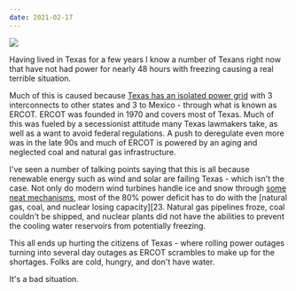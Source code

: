 ```yaml
---
date: 2021-02-17
---
```

![](https://media.giphy.com/media/S5i0xeZEzcescmDFaq/giphy-downsized.gif)

Having lived in Texas for a few years I know a number of Texans right now that
have not had power for nearly 48 hours with freezing causing a real terrible
situation.

Much of this is caused because [Texas has an isolated power grid][1] with 3
interconnects to other states and 3 to Mexico - through what is known as ERCOT. 
ERCOT was founded in 1970 and covers most of Texas.  Much of this was fueled by
a secessionist attitude many Texas lawmakers take, as well as a want to avoid
federal regulations.  A push to deregulate even more was in the late 90s and
much of ERCOT is powered by an aging and neglected coal and natural gas
infrastructure.

I've seen a number of talking points saying that this is all because renewable
energy such as wind and solar are failing Texas - which isn't the case. 
Not only do modern wind turbines handle ice and snow through
[some neat mechanisms][2], most of the 80% power deficit has to do with the
[natural gas, coal, and nuclear losing capacity][23.  Natural gas pipelines froze, coal
couldn't be shipped, and nuclear plants did not have the abilities to
prevent the cooling water reservoirs from potentially freezing.

This all ends up hurting the citizens of Texas - where rolling power outages
turning into several day outages as ERCOT scrambles to make up for the
shortages.  Folks are cold, hungry, and don't have water.

It's a bad situation.

[1]: https://www.texastribune.org/2011/02/08/texplainer-why-does-texas-have-its-own-power-grid/
[2]: https://www.forbes.com/sites/scottcarpenter/2021/02/16/why-wind-turbines-in-cold-climates-dont-freeze-de-icing-and-carbon-fiber/
[3]: https://www.texastribune.org/2021/02/16/texas-wind-turbines-frozen/
